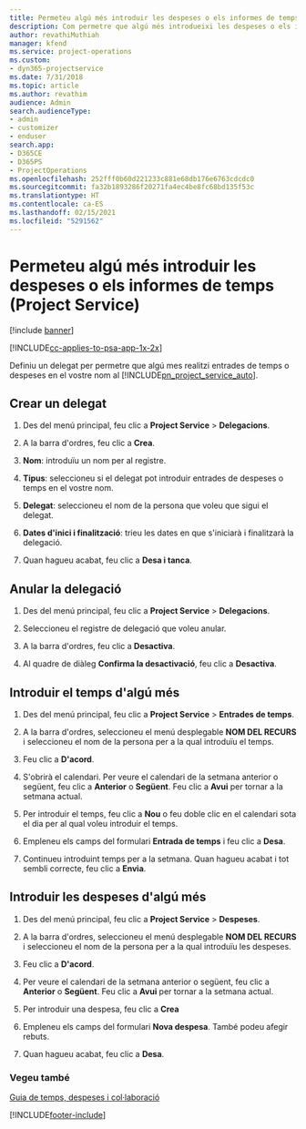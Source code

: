 ```yaml
---
title: Permeteu algú més introduir les despeses o els informes de temps
description: Com permetre que algú més introdueixi les despeses o els informes de temps al Project Service
author: revathiMuthiah
manager: kfend
ms.service: project-operations
ms.custom:
- dyn365-projectservice
ms.date: 7/31/2018
ms.topic: article
ms.author: revathim
audience: Admin
search.audienceType:
- admin
- customizer
- enduser
search.app:
- D365CE
- D365PS
- ProjectOperations
ms.openlocfilehash: 252fff0b60d221233c881e68db176e6763cdcdc0
ms.sourcegitcommit: fa32b1893286f20271fa4ec4be8fc68bd135f53c
ms.translationtype: HT
ms.contentlocale: ca-ES
ms.lasthandoff: 02/15/2021
ms.locfileid: "5291562"
---
```

# <a name="allow-someone-else-to-enter-your-time-entry-or-expense-project-service"></a>Permeteu algú més introduir les despeses o els informes de temps (Project Service)

[!include [banner](../includes/psa-now-project-operations.md)]

[!INCLUDE[cc-applies-to-psa-app-1x-2x](../includes/cc-applies-to-psa-app-1x-2x.md)]

Definiu un delegat per permetre que algú mes realitzi entrades de temps o despeses en el vostre nom al [!INCLUDE[pn_project_service_auto](../includes/pn-project-service-auto.md)].  
  
## <a name="create-a-delegate"></a>Crear un delegat  
  
1.  Des del menú principal, feu clic a **Project Service** > **Delegacions**.  
  
2.  A la barra d'ordres, feu clic a **Crea**.  
  
3. **Nom**: introduïu un nom per al registre.  
  
4. **Tipus**: seleccioneu si el delegat pot introduir entrades de despeses o temps en el vostre nom.  
  
5. **Delegat**: seleccioneu el nom de la persona que voleu que sigui el delegat.  
  
6. **Dates d'inici i finalització**: trieu les dates en que s'iniciarà i finalitzarà la delegació.  
  
7.  Quan hagueu acabat, feu clic a **Desa i tanca**.  
  
## <a name="turn-off-delegation"></a>Anular la delegació  
  
1.  Des del menú principal, feu clic a **Project Service** > **Delegacions**.  
  
2.  Seleccioneu el registre de delegació que voleu anular.  
  
3.  A la barra d'ordres, feu clic a **Desactiva**.  
  
4.  Al quadre de diàleg **Confirma la desactivació**, feu clic a **Desactiva**.  
  
## <a name="enter-time-for-someone-else"></a>Introduir el temps d'algú més  
  
1.  Des del menú principal, feu clic a **Project Service** > **Entrades de temps**.  
  
2.  A la barra d'ordres, seleccioneu el menú desplegable **NOM DEL RECURS** i seleccioneu el nom de la persona per a la qual introduïu el temps.  
  
3.  Feu clic a **D'acord**.  
  
4.  S'obrirà el calendari. Per veure el calendari de la setmana anterior o següent, feu clic a **Anterior** o **Següent**. Feu clic a **Avui** per tornar a la setmana actual.  
  
5.  Per introduir el temps, feu clic a **Nou** o feu doble clic en el calendari sota el dia per al qual voleu introduir el temps.  
  
6.  Empleneu els camps del formulari **Entrada de temps** i feu clic a **Desa**.  
  
7.  Continueu introduint temps per a la setmana. Quan hagueu acabat i tot sembli correcte, feu clic a **Envia**.  
  
## <a name="enter-expenses-for-someone-else"></a>Introduir les despeses d'algú més  
  
1.  Des del menú principal, feu clic a **Project Service** > **Despeses**.  
  
2.  A la barra d'ordres, seleccioneu el menú desplegable **NOM DEL RECURS** i seleccioneu el nom de la persona per a la qual introduïu les despeses.  
  
3.  Feu clic a **D'acord**.  
  
4.  Per veure el calendari de la setmana anterior o següent, feu clic a **Anterior** o **Següent**. Feu clic a **Avui** per tornar a la setmana actual.  
  
5.  Per introduir una despesa, feu clic a **Crea**  
  
6.  Empleneu els camps del formulari **Nova despesa**. També podeu afegir rebuts.  
  
7.  Quan hagueu acabat, feu clic a **Desa**.  
  
### <a name="see-also"></a>Vegeu també  
 [Guia de temps, despeses i col·laboració](../psa/time-expense-collaboration-guide.md)


[!INCLUDE[footer-include](../includes/footer-banner.md)]